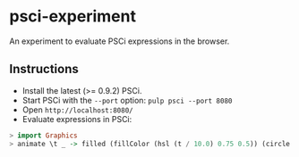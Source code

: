 # psci-experiment

An experiment to evaluate PSCi expressions in the browser.

## Instructions

- Install the latest (>= 0.9.2) PSCi.
- Start PSCi with the `--port` option: `pulp psci --port 8080`
- Open `http://localhost:8080/`
- Evaluate expressions in PSCi:

```purescript
> import Graphics
> animate \t _ -> filled (fillColor (hsl (t / 10.0) 0.75 0.5)) (circle 50.0 50.0 50.0)
```
